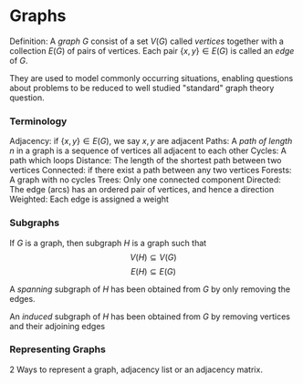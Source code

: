 # Graphs
Definition: A *graph* $G$ consist of a set $V(G)$ called *vertices* together with a collection $E(G)$ of pairs of vertices. Each pair $\{x, y\} \in E(G)$ is called an *edge* of $G$.

They are used to model commonly occurring situations, enabling questions about problems to be reduced to well studied "standard" graph theory question.

### Terminology
Adjacency: if $\{x, y\} \in E(G)$, we say $x, y$ are adjacent
Paths: A *path of length* $n$ in a graph is a sequence of vertices all adjacent to each other
Cycles: A path which loops
Distance: The length of the shortest path between two vertices
Connected: if there exist a path between any two vertices
Forests: A graph with no cycles
Trees: Only one connected component
Directed: The edge (arcs) has an ordered pair of vertices, and hence a direction
Weighted: Each edge is assigned a weight

### Subgraphs
If $G$ is a graph, then subgraph $H$ is a graph such that
$$V(H) \subseteq V(G)$$
$$E(H) \subseteq E(G)$$

A *spanning* subgraph of $H$ has been obtained from $G$ by only removing the edges.

An *induced* subgraph of $H$ has been obtained from $G$ by removing vertices and their adjoining edges


### Representing Graphs
2 Ways to represent a graph, adjacency list or an adjacency matrix.
